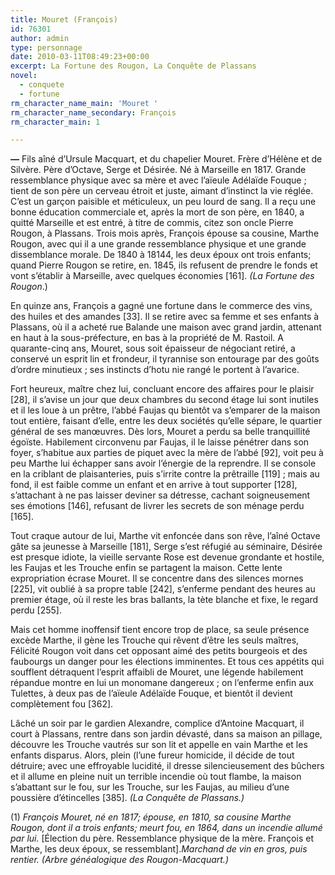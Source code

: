 ```yaml
---
title: Mouret (François)
id: 76301
author: admin
type: personnage
date: 2010-03-11T08:49:23+00:00
excerpt: La Fortune des Rougon, La Conquête de Plassans
novel:
  - conquete
  - fortune
rm_character_name_main: 'Mouret '
rm_character_name_secondary: François
rm_character_main: 1

---
```

**_—_** Fils aîné d’Ursule Macquart, et du chapelier Mouret. Frère d’Hélène et de Silvère. Père d’Octave, Serge et Désirée. Né à Marseille en 1817. Grande ressemblance physique avec sa mère et avec l’aïeule Adélaïde Fouque ; tient de son père un cerveau étroit et juste, aimant d’instinct la vie réglée. C’est un garçon paisible et méticuleux, un peu lourd de sang. Il a reçu une bonne éducation commerciale et, après la mort de son père, en 1840, a quitté Marseille et est entré, à titre de commis, citez son oncle Pierre Rougon, à Plassans. Trois mois après, François épouse sa cousine, Marthe Rougon, avec qui il a une grande ressemblance physique et une grande dissemblance morale. De 1840 à 18144, les deux époux ont trois enfants; quand Pierre Rougon se retire, en. 1845, ils refusent de prendre le fonds et vont s’établir à Marseille, avec quelques économies [161]. _(La Fortune des Rougon_.)

En quinze ans, François a gagné une fortune dans le commerce des vins, des huiles et des amandes [33]. Il se retire avec sa femme et ses enfants à Plassans, où il a acheté rue Balande une maison avec grand jardin, attenant en haut à la sous-préfecture, en bas à la propriété de M. Rastoil. A quarante-cinq ans, Mouret, sous soit épaisseur de négociant retiré, a conservé un esprit lin et frondeur, il tyrannise son entourage par des goûts d’ordre minutieux ; ses instincts d’hotu nie rangé le portent à l’avarice.

Fort heureux, maître chez lui, concluant encore des affaires pour le plaisir [28], il s’avise un jour que deux chambres du second étage lui sont inutiles et il les loue à un prêtre, l’abbé Faujas qu bientôt va s’emparer de la maison tout entière, faisant d’elle, entre les deux sociétés qu’elle sépare, le quartier général de ses manœuvres. Dès lors, Mouret a perdu sa belle tranquillité égoïste. Habilement circonvenu par Faujas, il le laisse pénétrer dans son foyer, s’habitue aux parties de piquet avec la mère de l’abbé [92], voit peu à peu Marthe lui échapper sans avoir l’énergie de la reprendre. Il se console en la criblant de plaisanteries, puis s’irrite contre la prêtraille [119] ; mais au fond, il est faible comme un enfant et en arrive à tout supporter [128], s’attachant à ne pas laisser deviner sa détresse, cachant soigneusement ses émotions [146], refusant de livrer les secrets de son ménage perdu [165].

Tout craque autour de lui, Marthe vit enfoncée dans son rêve, l’aîné Octave gâte sa jeunesse à Marseille [181], Serge s’est réfugié au séminaire, Désirée est presque idiote, la vieille servante Rose est devenue grondante et hostile, les Faujas et les Trouche enfin se partagent la maison. Cette lente expropriation écrase Mouret. Il se concentre dans des silences mornes [225], vit oublié à sa propre table [242], s’enferme pendant des heures au premier étage, où il reste les bras ballants, la tète blanche et fixe, le regard perdu [255].

Mais cet homme inoffensif tient encore trop de place, sa seule présence excède Marthe, il gène les Trouche qui rêvent d’être les seuls maîtres, Félicité Rougon voit dans cet opposant aimé des petits bourgeois et des faubourgs un danger pour les élections imminentes. Et tous ces appétits qui soufflent détraquent l’esprit affaibli de Mouret, une légende habilement répandue montre en lui un monomane dangereux ; on l’enferme enfin aux Tulettes, à deux pas de l’aïeule Adélaïde Fouque, et bientôt il devient complètement fou [362].

Lâché un soir par le gardien Alexandre, complice d’Antoine Macquart, il court à Plassans, rentre dans son jardin dévasté, dans sa maison an pillage, découvre les Trouche vautrés sur son lit et appelle en vain Marthe et les enfants disparus. Alors, plein (l’une fureur homicide, il décide de tout détruire; avec une effroyable lucidité, il dresse silencieusement des bûchers et il allume en pleine nuit un terrible incendie où tout flambe, la maison s’abattant sur le fou, sur les Trouche, sur les Faujas, au milieu d’une poussière d’étincelles [385]. _(La Conquête de Plassans.)_

(1) _François Mouret, né en 1817; épouse, en 1810, sa cousine Marthe Rougon, dont il a trois enfants; meurt fou, en 1864, dans un incendie allumé par lui._ [Élection du père. Ressemblance physique de la mère. François et Marthe, les deux époux, se ressemblant]._Marchand de vin en gros, puis rentier. (Arbre généalogique des Rougon-Macquart.)_